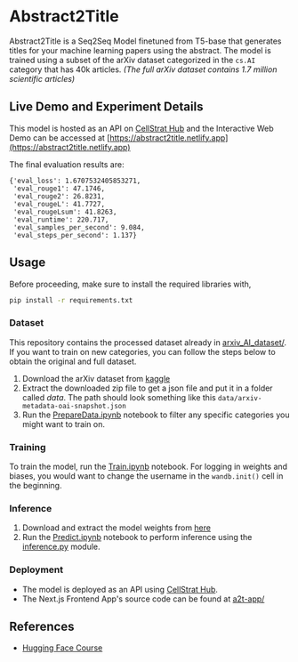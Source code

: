 # Abstract2Title

Abstract2Title is a Seq2Seq Model finetuned from T5-base that generates titles for your machine learning papers using the abstract. The model is trained using a subset of the arXiv dataset categorized in the `cs.AI` category that has 40k articles. _(The full arXiv dataset contains 1.7 million scientific articles)_

## Live Demo and Experiment Details

This model is hosted as an API on [CellStrat Hub](https://cellstrathub.com/) and the Interactive Web Demo can be accessed at [https://abstract2title.netlify.app](https://abstract2title.netlify.app)

The final evaluation results are:

```
{'eval_loss': 1.6707532405853271,
 'eval_rouge1': 47.1746,
 'eval_rouge2': 26.8231,
 'eval_rougeL': 41.7727,
 'eval_rougeLsum': 41.8263,
 'eval_runtime': 220.717,
 'eval_samples_per_second': 9.084,
 'eval_steps_per_second': 1.137}
```

## Usage

Before proceeding, make sure to install the required libraries with,
```bash
pip install -r requirements.txt
```

### Dataset

This repository contains the processed dataset already in [arxiv_AI_dataset/](arxiv_AI_dataset). If you want to train on new categories, you can follow the steps below to obtain the original and full dataset.

1. Download the arXiv dataset from [kaggle](https://www.kaggle.com/Cornell-University/arxiv)
2. Extract the downloaded zip file to get a json file and put it in a folder called _data_. The path should look something like this `data/arxiv-metadata-oai-snapshot.json`
3. Run the [PrepareData.ipynb](PrepareData.ipynb) notebook to filter any specific categories you might want to train on.

### Training

To train the model, run the [Train.ipynb](Train.ipynb) notebook. For logging in weights and biases, you would want to change the username in the `wandb.init()` cell in the beginning.

### Inference

1. Download and extract the model weights from [here](https://gradient-fire.s3.amazonaws.com/abstract2title-model.zip)
2. Run the [Predict.ipynb](Predict.ipynb) notebook to perform inference using the [inference.py](inference.py) module.

### Deployment

- The model is deployed as an API using [CellStrat Hub](https://cellstrathub.com/).
- The Next.js Frontend App's source code can be found at [a2t-app/](a2t-app/)

## References

- [Hugging Face Course](https://huggingface.co/course/chapter7/5?fw=pt)
